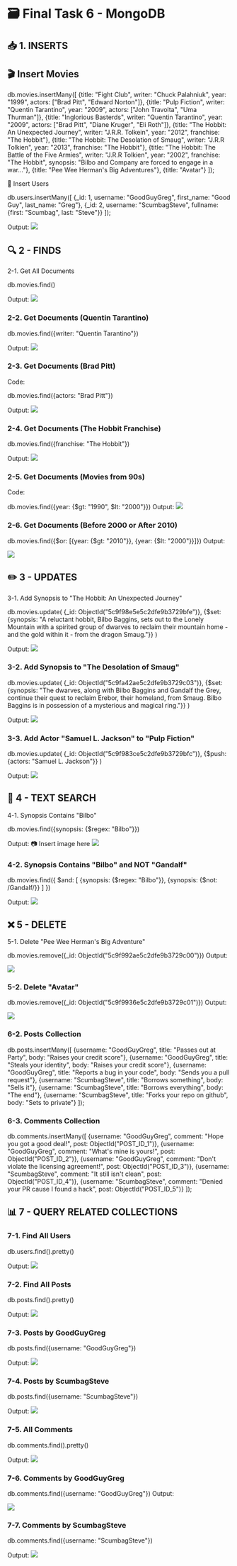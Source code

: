 # 🗃️ Final Task 6 - MongoDB
## 📥 1. INSERTS
## 🎬 Insert Movies

db.movies.insertMany([
  {title: "Fight Club", writer: "Chuck Palahniuk", year: "1999", actors: ["Brad Pitt", "Edward Norton"]},
  {title: "Pulp Fiction", writer: "Quentin Tarantino", year: "2009", actors: ["John Travolta", "Uma Thurman"]},
  {title: "Inglorious Basterds", writer: "Quentin Tarantino", year: "2009", actors: ["Brad Pitt", "Diane Kruger", "Eli Roth"]},
  {title: "The Hobbit: An Unexpected Journey", writer: "J.R.R. Tolkein", year: "2012", franchise: "The Hobbit"},
  {title: "The Hobbit: The Desolation of Smaug", writer: "J.R.R Tolkien", year: "2013", franchise: "The Hobbit"},
  {title: "The Hobbit: The Battle of the Five Armies", writer: "J.R.R Tolkien", year: "2002", franchise: "The Hobbit", synopsis: "Bilbo and Company are forced to engage in a war..."},
  {title: "Pee Wee Herman's Big Adventures"},
  {title: "Avatar"}
]);

👤 Insert Users

db.users.insertMany([
  {_id: 1, username: "GoodGuyGreg", first_name: "Good Guy", last_name: "Greg"},
  {_id: 2, username: "ScumbagSteve", fullname: {first: "Scumbag", last: "Steve"}}
]);

Output:
<img src="q.png">

## 🔍 2 - FINDS
2-1. Get All Documents

db.movies.find()

Output:
<img src="w.png">

### 2-2. Get Documents (Quentin Tarantino)

db.movies.find({writer: "Quentin Tarantino"})

Output:
<img src="e.png">

### 2-3. Get Documents (Brad Pitt)
Code:

db.movies.find({actors: "Brad Pitt"})

Output:
<img src="r.png">



### 2-4. Get Documents (The Hobbit Franchise)

db.movies.find({franchise: "The Hobbit"})

Output:
<img src="t.png">


### 2-5. Get Documents (Movies from 90s)
Code:

db.movies.find({year: {$gt: "1990", $lt: "2000"}})
Output:
<img src="y.png">

### 2-6. Get Documents (Before 2000 or After 2010)

db.movies.find({$or: [{year: {$gt: "2010"}}, {year: {$lt: "2000"}}]})
Output:

<img src="u.png">


## ✏️ 3 - UPDATES
3-1. Add Synopsis to "The Hobbit: An Unexpected Journey"

db.movies.update(
  {_id: ObjectId("5c9f98e5e5c2dfe9b3729bfe")},
  {$set: {synopsis: "A reluctant hobbit, Bilbo Baggins, sets out to the Lonely Mountain with a spirited group of dwarves to reclaim their mountain home - and the gold within it - from the dragon Smaug."}}
)

Output:
<img src="i.png">



### 3-2. Add Synopsis to "The Desolation of Smaug"

db.movies.update(
  {_id: ObjectId("5c9fa42ae5c2dfe9b3729c03")},
  {$set: {synopsis: "The dwarves, along with Bilbo Baggins and Gandalf the Grey, continue their quest to reclaim Erebor, their homeland, from Smaug. Bilbo Baggins is in possession of a mysterious and magical ring."}}
)

Output:
<img src="o.png">


### 3-3. Add Actor "Samuel L. Jackson" to "Pulp Fiction"

db.movies.update(
  {_id: ObjectId("5c9f983ce5c2dfe9b3729bfc")},
  {$push: {actors: "Samuel L. Jackson"}}
)

Output:
<img src="p.png">


## 🔎 4 - TEXT SEARCH
4-1. Synopsis Contains "Bilbo"

db.movies.find({synopsis: {$regex: "Bilbo"}})

Output:
📷 Insert image here
<img src="a.png">


### 4-2. Synopsis Contains "Bilbo" and NOT "Gandalf"

db.movies.find({
  $and: [
    {synopsis: {$regex: "Bilbo"}},
    {synopsis: {$not: /Gandalf/}}
  ]
})

Output:
<img src="s.png">


## ❌ 5 - DELETE
5-1. Delete "Pee Wee Herman's Big Adventure"

db.movies.remove({_id: ObjectId("5c9f992ae5c2dfe9b3729c00")})
Output:
 
<img src="d.png">


### 5-2. Delete "Avatar"

db.movies.remove({_id: ObjectId("5c9f9936e5c2dfe9b3729c01")})
Output:

<img src="f.png">


### 6-2. Posts Collection

db.posts.insertMany([
  {username: "GoodGuyGreg", title: "Passes out at Party", body: "Raises your credit score"},
  {username: "GoodGuyGreg", title: "Steals your identity", body: "Raises your credit score"},
  {username: "GoodGuyGreg", title: "Reports a bug in your code", body: "Sends you a pull request"},
  {username: "ScumbagSteve", title: "Borrows something", body: "Sells it"},
  {username: "ScumbagSteve", title: "Borrows everything", body: "The end"},
  {username: "ScumbagSteve", title: "Forks your repo on github", body: "Sets to private"}
]);


### 6-3. Comments Collection

db.comments.insertMany([
  {username: "GoodGuyGreg", comment: "Hope you got a good deal!", post: ObjectId("POST_ID_1")},
  {username: "GoodGuyGreg", comment: "What's mine is yours!", post: ObjectId("POST_ID_2")},
  {username: "GoodGuyGreg", comment: "Don't violate the licensing agreement!", post: ObjectId("POST_ID_3")},
  {username: "ScumbagSteve", comment: "It still isn't clean", post: ObjectId("POST_ID_4")},
  {username: "ScumbagSteve", comment: "Denied your PR cause I found a hack", post: ObjectId("POST_ID_5")}
]);


## 📊 7 - QUERY RELATED COLLECTIONS
### 7-1. Find All Users

db.users.find().pretty()

Output:
<img src="g.png">


### 7-2. Find All Posts

db.posts.find().pretty()

Output:
<img src="h.png">


### 7-3. Posts by GoodGuyGreg

db.posts.find({username: "GoodGuyGreg"})

Output:
<img src="j.png">


### 7-4. Posts by ScumbagSteve

db.posts.find({username: "ScumbagSteve"})

Output:
<img src="k.png">


### 7-5. All Comments
 
db.comments.find().pretty()

Output:
<img src="l.png">


### 7-6. Comments by GoodGuyGreg

db.comments.find({username: "GoodGuyGreg"})
Output:

<img src="z.png">

### 7-7. Comments by ScumbagSteve

db.comments.find({username: "ScumbagSteve"})

Output:
<img src="x.png">
